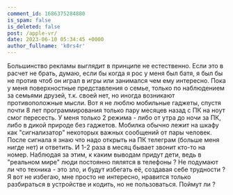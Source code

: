 ```yaml
---
comment_id: 1686375284880
is_spam: false
is_deleted: false
post: /apple-vr/
date: 2023-06-10 05:34:45 +0000
author_fullname: 'k0rs4r'
---
```


Большинство рекламы выглядит в принципе не естественно.
Если это в расчет не брать, думаю, если бы когда я рос у меня был батя, я был бы не против чтоб он играл в игры или занимался чем ему интересно. Пока у меня поверхностные представления о семье, только по наблюдением за семьями друзей, т.к. своей нет, но иногда возникают противоположные мысли. 
Вот я не люблю мобильные гаджеты, спустя почти 8 лет программирования только пару месяцев назад с ПК на ноут смог пересесть. У меня только 2 режима - либо от утра до ночи за ПК, либо в дикой природе без гаджетов. Мобилка обычно лежит на шкафу как "сигнализатор" некоторых важных сообщений от пары человек. После сигнала я знаю что надо открыть на ПК телеграм (больше меня нигде нет) и ответить. И 1-2 раза в месяц бывает звонит кто-то на номер.
Наблюдая за этим, к каким выводам придут дети, ведь в "реальном мире" люди постоянно пялятся в телефоны ? Не подумают ли что техника - это зло, и будут избегать её, создавая себе трудности ? Я вот не избегаю, мне просто не интересно, нравится только разбираться в устройстве и кодить, но не пользоваться. Поймут ли ? 
